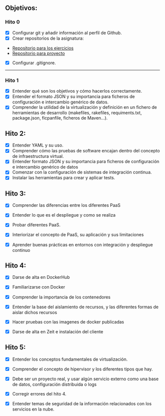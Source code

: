 ## Objetivos:

### Hito 0
- [X] Configurar git y añadir información al perfil de Github.
- [X] Crear repositorios de la asignatura:
- [Repositorio para los ejercicios](https://github.com/pablotr9/IV-ejercicios-18-19)
- [Repositorio para proyecto](https://github.com/pablotr9/proyecto-IV)
- [X] Configurar .gitignore.

---

### Hito 1
- [X] Entender qué son los objetivos y cómo hacerlos correctamente.
- [X] Entender el formato JSON y su importancia para ficheros de configuración e intercambio genérico de datos.
- [X] Comprender la utilidad de la virtualización y definición en un fichero de herramientas de desarrollo (makefiles, rakefiles, requiments.txt, package.json, ficpanfile, ficheros de Maven...).

## Hito 2:
- [x] Entender YAML  y su uso.
- [x] Comprender cómo las pruebas de software encajan dentro del concepto de infraestructura virtual.
- [x] Entender formato JSON y su importancia para ficheros de configuración e intercambio genérico de datos
- [x] Comenzar con la configuración de sistemas de integración continua.
- [x] Instalar las herramientas para crear y aplicar tests.

## Hito 3:
 - [x] Comprender las diferencias entre los diferentes PaaS
 - [x] Entender lo que es el despliegue y como se realiza
 - [x] Probar diferentes PaaS.
 - [x] Interiorizar el concepto de PaaS, su aplicación y sus limitaciones
 - [x] Aprender buenas prácticas en entornos con integración y despliegue continuo


## Hito 4:
 - [x] Darse de alta en DockerHub
 - [x] Familiarizarse con Docker
 - [x] Comprender la importancia de los contenedores
 - [x] Entender la base del aislamiento de recursos, y las diferentes formas de aislar dichos recursos
 - [x] Hacer pruebas con las imagenes de docker publicadas
 - [x] Darse de alta en Zeit e instalación del cliente


## Hito 5:

- [x] Entender los conceptos fundamentales de virtualización.
- [x] Comprender el concepto de hipervisor y los diferentes tipos que hay.
- [X] Debe ser un proyecto real, y usar algún servicio externo como una base de datos, configuración distribuida o logs
- [x] Corregir errores del hito 4.
- [x] Entender temas de seguridad de la información relacionados con los servicios en la nube.


